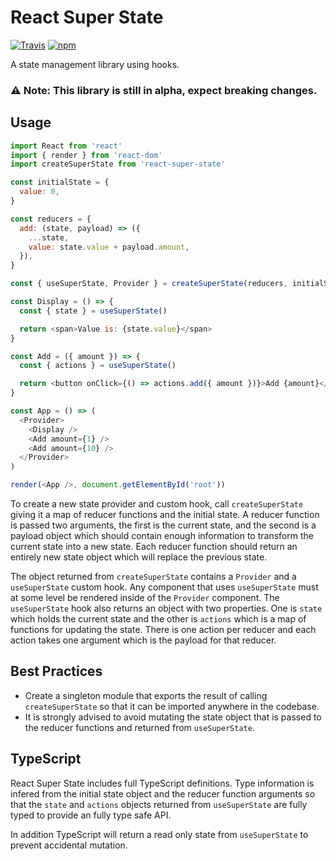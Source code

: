 # React Super State

[![Travis](https://img.shields.io/travis/mmmurray/react-super-state.svg)](https://travis-ci.org/mmmurray/react-super-state)
[![npm](https://img.shields.io/npm/v/react-super-state.svg)](https://www.npmjs.com/package/react-super-state)

A state management library using hooks.

### ⚠️ Note: This library is still in alpha, expect breaking changes.

## Usage

```js
import React from 'react'
import { render } from 'react-dom'
import createSuperState from 'react-super-state'

const initialState = {
  value: 0,
}

const reducers = {
  add: (state, payload) => ({
    ...state,
    value: state.value + payload.amount,
  }),
}

const { useSuperState, Provider } = createSuperState(reducers, initialState)

const Display = () => {
  const { state } = useSuperState()

  return <span>Value is: {state.value}</span>
}

const Add = ({ amount }) => {
  const { actions } = useSuperState()

  return <button onClick={() => actions.add({ amount })}>Add {amount}</button>
}

const App = () => (
  <Provider>
    <Display />
    <Add amount={1} />
    <Add amount={10} />
  </Provider>
)

render(<App />, document.getElementById('root'))
```

To create a new state provider and custom hook, call `createSuperState` giving it a map of reducer functions and the initial state. A reducer function is passed two arguments, the first is the current state, and the second is a payload object which should contain enough information to transform the current state into a new state. Each reducer function should return an entirely new state object which will replace the previous state.

The object returned from `createSuperState` contains a `Provider` and a `useSuperState` custom hook. Any component that uses `useSuperState` must at some level be rendered inside of the `Provider` component. The `useSuperState` hook also returns an object with two properties. One is `state` which holds the current state and the other is `actions` which is a map of functions for updating the state. There is one action per reducer and each action takes one argument which is the payload for that reducer.

## Best Practices

- Create a singleton module that exports the result of calling `createSuperState` so that it can be imported anywhere in the codebase.
- It is strongly advised to avoid mutating the state object that is passed to the reducer functions and returned from `useSuperState`.

## TypeScript

React Super State includes full TypeScript definitions. Type information is infered from the initial state object and the reducer function arguments so that the `state` and `actions` objects returned from `useSuperState` are fully typed to provide an fully type safe API.

In addition TypeScript will return a read only state from `useSuperState` to prevent accidental mutation.
